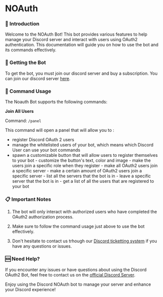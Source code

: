 # NOAuth

### 🔰 Introduction

Welcome to the NOAuth Bot! This bot provides various features to help manage your Discord server and interact with users using OAuth2 authentication. This documentation will guide you on how to use the bot and its commands effectively.

### 🔗 Getting the Bot

To get the bot, you must join our discord server and buy a subscription. You can join our discord server [here](LINK).

### 🦯 Command Usage

The Noauth Bot supports the following commands:

**Join All Users**

   Command: `/panel`

   This command will open a panel that will allow you to :
   - register Discord OAuth 2 users
   - manage the whitelisted users of your bot, which means which Discord User can use your bot commands
   - spawn a customizable button that will allow users to register themselves to your bot
    - customize the button's text, color and image
    - make the users join a specific role when they register
    - make all OAuth2 users join a specific server
    - make a certain amount of OAuth2 users join a specific server
    - list all the servers that the bot is in
    - leave a specific server that the bot is in
    - get a list of all the users that are registered to your bot


### 📋 Important Notes

1. The bot will only interact with authorized users who have completed the OAuth2 authorization process.

2. Make sure to follow the command usage just above to use the bot effectively.

3. Don't hesitate to contact us trhough our [Discord ticketting system](LIEN) if you have any questions or issues.

### 🆘 Need Help?

If you encounter any issues or have questions about using the Discord OAuth2 Bot, feel free to contact us on the [official Discord Server](LIEN).

Enjoy using the Discord NOAuth bot to manage your server and enhance your Discord experience!
